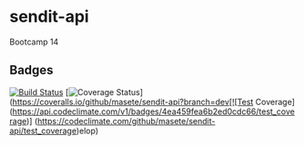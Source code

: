 # sendit-api
Bootcamp 14

## Badges

[![Build Status](https://travis-ci.org/masete/sendit-api.svg?branch=develop)](https://travis-ci.org/masete/sendit-api) [![Coverage Status](https://coveralls.io/repos/github/masete/sendit-api/badge.svg?branch=develop)](https://coveralls.io/github/masete/sendit-api?branch=dev[![Test Coverage](https://api.codeclimate.com/v1/badges/4ea459fea6b2ed0cdc66/test_coverage)] (https://codeclimate.com/github/masete/sendit-api/test_coverage)elop)  